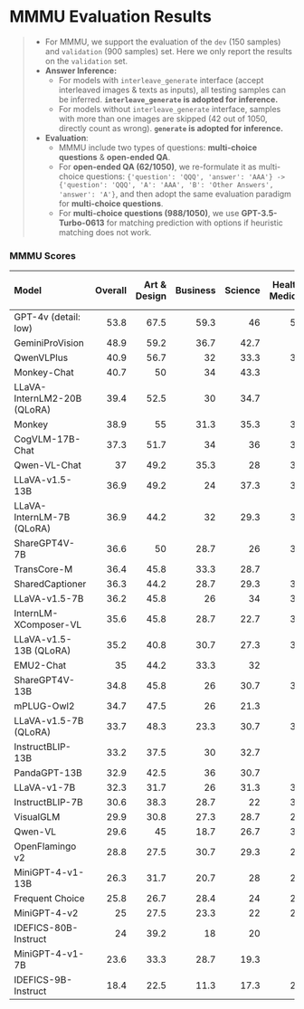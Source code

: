 # MMMU Evaluation Results

> - For MMMU, we support the evaluation of the `dev` (150 samples) and `validation` (900 samples) set. Here we only report the results on the `validation` set. 
> - **Answer Inference:**
>   - For models with `interleave_generate` interface (accept interleaved images & texts as inputs), all testing samples can be inferred. **`interleave_generate` is adopted for inference.**
>   - For models without `interleave_generate` interface, samples with more than one images are skipped (42 out of 1050, directly count as wrong). **`generate` is adopted for inference.**
> - **Evaluation**:
>   - MMMU include two types of questions: **multi-choice questions** & **open-ended QA**. 
>   - For **open-ended QA (62/1050)**, we re-formulate it as multi-choice questions: `{'question': 'QQQ', 'answer': 'AAA'} -> {'question': 'QQQ', 'A': 'AAA', 'B': 'Other Answers', 'answer': 'A'}`, and then adopt the same evaluation paradigm for **multi-choice questions**. 
>   - For **multi-choice questions (988/1050)**, we use **GPT-3.5-Turbo-0613** for matching prediction with options if heuristic matching does not work. 

### MMMU Scores

| Model                       |   Overall |   Art & Design |   Business |   Science |   Health & Medicine |   Humanities & Social Science |   Tech & Engineering |
|:----------------------------|----------:|---------------:|-----------:|----------:|--------------------:|------------------------------:|---------------------:|
| GPT-4v (detail: low)        |      53.8 |           67.5 |       59.3 |      46   |                54.7 |                          70.8 |                 37.1 |
| GeminiProVision             |      48.9 |           59.2 |       36.7 |      42.7 |                52   |                          66.7 |                 43.8 |
| QwenVLPlus                  |      40.9 |           56.7 |       32   |      33.3 |                36.7 |                          59.2 |                 36.2 |
| Monkey-Chat                 |      40.7 |           50   |       34   |      43.3 |                36   |                          51.7 |                 35.2 |
| LLaVA-InternLM2-20B (QLoRA) |      39.4 |           52.5 |       30   |      34.7 |                40   |                          54.2 |                 33.3 |
| Monkey                      |      38.9 |           55   |       31.3 |      35.3 |                37.3 |                          45.8 |                 34.8 |
| CogVLM-17B-Chat             |      37.3 |           51.7 |       34   |      36   |                35.3 |                          41.7 |                 31.4 |
| Qwen-VL-Chat                |      37   |           49.2 |       35.3 |      28   |                31.3 |                          54.2 |                 31.9 |
| LLaVA-v1.5-13B              |      36.9 |           49.2 |       24   |      37.3 |                33.3 |                          50.8 |                 33.3 |
| LLaVA-InternLM-7B (QLoRA)   |      36.9 |           44.2 |       32   |      29.3 |                38.7 |                          46.7 |                 34.8 |
| ShareGPT4V-7B               |      36.6 |           50   |       28.7 |      26   |                37.3 |                          49.2 |                 34.3 |
| TransCore-M                 |      36.4 |           45.8 |       33.3 |      28.7 |                38   |                          51.7 |                 29   |
| SharedCaptioner             |      36.3 |           44.2 |       28.7 |      29.3 |                37.3 |                          45.8 |                 36.2 |
| LLaVA-v1.5-7B               |      36.2 |           45.8 |       26   |      34   |                32.7 |                          47.5 |                 35.7 |
| InternLM-XComposer-VL       |      35.6 |           45.8 |       28.7 |      22.7 |                30.7 |                          52.5 |                 37.6 |
| LLaVA-v1.5-13B (QLoRA)      |      35.2 |           40.8 |       30.7 |      27.3 |                35.3 |                          44.2 |                 35.7 |
| EMU2-Chat                   |      35   |           44.2 |       33.3 |      32   |                32   |                          41.7 |                 31.4 |
| ShareGPT4V-13B              |      34.8 |           45.8 |       26   |      30.7 |                34.7 |                          46.7 |                 31   |
| mPLUG-Owl2                  |      34.7 |           47.5 |       26   |      21.3 |                38   |                          50   |                 31.9 |
| LLaVA-v1.5-7B (QLoRA)       |      33.7 |           48.3 |       23.3 |      30.7 |                32.7 |                          45.8 |                 28.6 |
| InstructBLIP-13B            |      33.2 |           37.5 |       30   |      32.7 |                30   |                          36.7 |                 33.8 |
| PandaGPT-13B                |      32.9 |           42.5 |       36   |      30.7 |                30   |                          43.3 |                 22.9 |
| LLaVA-v1-7B                 |      32.3 |           31.7 |       26   |      31.3 |                32.7 |                          35.8 |                 35.7 |
| InstructBLIP-7B             |      30.6 |           38.3 |       28.7 |      22   |                30.7 |                          39.2 |                 28.6 |
| VisualGLM                   |      29.9 |           30.8 |       27.3 |      28.7 |                29.3 |                          40.8 |                 26.2 |
| Qwen-VL                     |      29.6 |           45   |       18.7 |      26.7 |                32.7 |                          42.5 |                 21   |
| OpenFlamingo v2             |      28.8 |           27.5 |       30.7 |      29.3 |                28.7 |                          33.3 |                 25.2 |
| MiniGPT-4-v1-13B            |      26.3 |           31.7 |       20.7 |      28   |                25.3 |                          35   |                 21.9 |
| Frequent Choice             |      25.8 |           26.7 |       28.4 |      24   |                24.4 |                          25.2 |                 26.5 |
| MiniGPT-4-v2                |      25   |           27.5 |       23.3 |      22   |                27.3 |                          32.5 |                 21   |
| IDEFICS-80B-Instruct        |      24   |           39.2 |       18   |      20   |                22   |                          46.7 |                 11   |
| MiniGPT-4-v1-7B             |      23.6 |           33.3 |       28.7 |      19.3 |                18   |                          15   |                 26.2 |
| IDEFICS-9B-Instruct         |      18.4 |           22.5 |       11.3 |      17.3 |                21.3 |                          30   |                 13.3 |